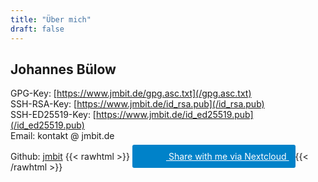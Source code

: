 ```yaml
---
title: "Über mich"
draft: false
---
```


## Johannes Bülow

GPG-Key: [https://www.jmbit.de/gpg.asc.txt](/gpg.asc.txt)  
SSH-RSA-Key: [https://www.jmbit.de/id_rsa.pub](/id_rsa.pub)  
SSH-ED25519-Key: [https://www.jmbit.de/id_ed25519.pub](/id_ed25519.pub)  
Email: kontakt @ jmbit.de  
Github: [jmbit](https://github.com/jmbit/)
{{< rawhtml >}}
<a target="_blank" rel="noreferrer noopener" href="https://nextcloud.com/sharing#jmb@cloud.jmbit.de" style="padding:10px;background-color:#0082c9;color:#ffffff;border-radius:3px;padding-left:4px;">
	<span style="background-image:url(https://cloud.jmbit.de/core/img/logo/logo.svg?v=7);width:50px;height:30px;position:relative;top:8px;background-size:contain;display:inline-block;background-repeat:no-repeat; background-position: center center;"></span>
	Share with me via Nextcloud
</a>
{{< /rawhtml >}}

